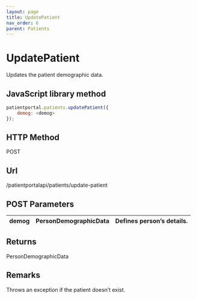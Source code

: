 ```yaml
---
layout: page
title: UpdatePatient
nav_order: 6
parent: Patients
---
```


# UpdatePatient

Updates the patient demographic data.

## JavaScript library method

```javascript
patientportal.patients.updatePatient({
    demog: <demog>
});
```

## HTTP Method

POST

## ****Url****

/patientportalapi/patients/update-patient

## POST Parameters

| demog | PersonDemographicData | Defines person’s details. |
| --- | --- | --- |

## Returns

PersonDemographicData

## Remarks

Throws an exception if the patient doesn’t exist.
